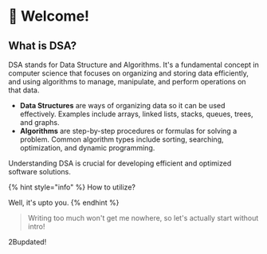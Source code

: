 # 🌸 Welcome!

## What is DSA?

DSA stands for Data Structure and Algorithms. It's a fundamental concept in computer science that focuses on organizing and storing data efficiently, and using algorithms to manage, manipulate, and perform operations on that data.

* **Data Structures** are ways of organizing data so it can be used effectively. Examples include arrays, linked lists, stacks, queues, trees, and graphs.
* **Algorithms** are step-by-step procedures or formulas for solving a problem. Common algorithm types include sorting, searching, optimization, and dynamic programming.

Understanding DSA is crucial for developing efficient and optimized software solutions.

{% hint style="info" %}
How to utilize?

Well, it's upto you.
{% endhint %}

> Writing too much won't get me nowhere, so let's actually start without intro!

2Bupdated!
